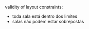 validity of layout constraints:
- toda sala está dentro dos limites
- salas não podem estar sobrepostas
